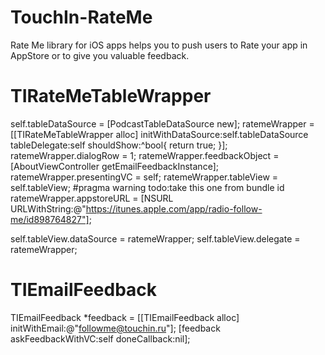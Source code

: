 
TouchIn-RateMe
=========
Rate Me library for iOS apps helps you to push users to Rate your app in AppStore or to give you valuable feedback.


TIRateMeTableWrapper
=========
self.tableDataSource = [PodcastTableDataSource new];
ratemeWrapper = [[TIRateMeTableWrapper alloc] initWithDataSource:self.tableDataSource tableDelegate:self
shouldShow:^bool{
return true;
}];
ratemeWrapper.dialogRow = 1;
ratemeWrapper.feedbackObject = [AboutViewController getEmailFeedbackInstance];
ratemeWrapper.presentingVC = self;
ratemeWrapper.tableView = self.tableView;
#pragma warning todo:take this one from bundle id
ratemeWrapper.appstoreURL = [NSURL URLWithString:@"https://itunes.apple.com/app/radio-follow-me/id898764827"];

self.tableView.dataSource = ratemeWrapper;
self.tableView.delegate = ratemeWrapper;



TIEmailFeedback
=========
TIEmailFeedback *feedback = [[TIEmailFeedback alloc] initWithEmail:@"followme@touchin.ru"];
[feedback askFeedbackWithVC:self doneCallback:nil];